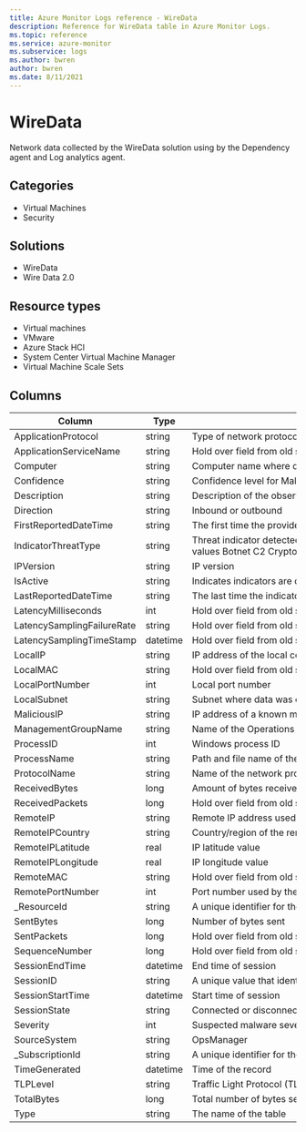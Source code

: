 ```yaml
---
title: Azure Monitor Logs reference - WireData
description: Reference for WireData table in Azure Monitor Logs.
ms.topic: reference
ms.service: azure-monitor
ms.subservice: logs
ms.author: bwren
author: bwren
ms.date: 8/11/2021
---
```


# WireData

 Network data collected by the WireData solution using by the Dependency agent and Log analytics agent.

## Categories

- Virtual Machines
- Security
## Solutions

- WireData
- Wire Data 2.0
## Resource types

- Virtual machines
- VMware
- Azure Stack HCI
- System Center Virtual Machine Manager
- Virtual Machine Scale Sets




## Columns

|Column|Type|Description|
|---|---|---|
|ApplicationProtocol|string|Type of network protocol used|
|ApplicationServiceName|string|Hold over field from old schema - attribute not collected|
|Computer|string|Computer name where data was collected|
|Confidence|string|Confidence level for Malicious IP identification. Values are 0 - 100.|
|Description|string|Description of the observed threat.|
|Direction|string|Inbound or outbound|
|FirstReportedDateTime|string|The first time the provider reported the threat.|
|IndicatorThreatType|string|Threat indicator detected is one of the following values Botnet C2 CryptoMining Darknet DDos MaliciousUrl Malware Phishing Proxy PUA Watchlist.|
|IPVersion|string|IP version|
|IsActive|string|Indicates indicators are deactivated with True or False value.|
|LastReportedDateTime|string|The last time the indicator was seen by Interflow.|
|LatencyMilliseconds|int|Hold over field from old schema - attribute not collected|
|LatencySamplingFailureRate|string|Hold over field from old schema - attribute not collected|
|LatencySamplingTimeStamp|datetime|Hold over field from old schema - attribute not collected|
|LocalIP|string|IP address of the local computer|
|LocalMAC|string|Hold over field from old schema - attribute not collected|
|LocalPortNumber|int|Local port number|
|LocalSubnet|string|Subnet where data was collected|
|MaliciousIP|string|IP address of a known malicious source|
|ManagementGroupName|string|Name of the Operations Manager management group|
|ProcessID|int|Windows process ID|
|ProcessName|string|Path and file name of the process|
|ProtocolName|string|Name of the network protocol used|
|ReceivedBytes|long|Amount of bytes received|
|ReceivedPackets|long|Hold over field from old schema - attribute not collected|
|RemoteIP|string|Remote IP address used by the remote computer|
|RemoteIPCountry|string|Country/region of the remote IP address|
|RemoteIPLatitude|real|IP latitude value|
|RemoteIPLongitude|real|IP longitude value|
|RemoteMAC|string|Hold over field from old schema - attribute not collected|
|RemotePortNumber|int|Port number used by the remote IP address|
|_ResourceId|string|A unique identifier for the resource that the record is associated with|
|SentBytes|long|Number of bytes sent|
|SentPackets|long|Hold over field from old schema - attribute not collected|
|SequenceNumber|long|Hold over field from old schema - attribute not collected|
|SessionEndTime|datetime|End time of session|
|SessionID|string|A unique value that identifies communication session between two IP addresses|
|SessionStartTime|datetime|Start time of session|
|SessionState|string|Connected or disconnected|
|Severity|int|Suspected malware severity|
|SourceSystem|string|OpsManager|
|_SubscriptionId|string|A unique identifier for the subscription that the record is associated with|
|TimeGenerated|datetime|Time of the record|
|TLPLevel|string|Traffic Light Protocol (TLP) Level is one of the defined values White Green Amber Red.|
|TotalBytes|long|Total number of bytes sent during session|
|Type|string|The name of the table|
